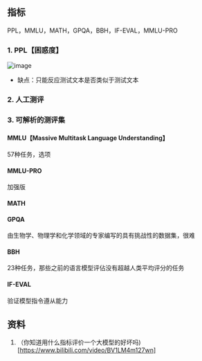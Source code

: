 ##  指标
PPL，MMLU，MATH，GPQA，BBH，IF-EVAL，MMLU-PRO

### 1. PPL【困惑度】
![image](https://github.com/hinswhale/AI-Learning/assets/22999866/cddffe69-d563-4c63-8b3a-e6e318800cf1)

- 缺点：只能反应测试文本是否类似于测试文本

### 2. 人工测评

### 3. 可解析的测评集

#### MMLU【Massive Multitask Language Understanding】
57种任务，选项


#### MMLU-PRO
加强版

#### MATH


#### GPQA
由生物学、物理学和化学领域的专家编写的具有挑战性的数据集，很难

#### BBH
23种任务，那些之前的语言模型评佔没有超越人类平均评分的任务

#### IF-EVAL
验证模型指令遵从能力



## 资料
1. （你知道用什么指标评价一个大模型的好坏吗)[https://www.bilibili.com/video/BV1LM4m127wn]
